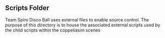 ## Scripts Folder
Team Spiro Disco Ball uses external files to enable source control. The purpose of this directory is to house the associated external scripts used by the child scripts within the coppeliasim scenes
